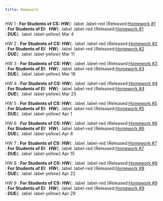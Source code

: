 ```yaml
---
title: Homework
---
```


HW 1
: **For Students of CS:** **HW**{: .label .label-red }Released:[Homework #1](https://basics.sjtu.edu.cn/~yangqizhe/pdf/la2024s/homework/LA-hw1forCS.pdf)  
: **For Students of  EI:**&thinsp;&thinsp; **HW**{: .label .label-red }Released:[Homework #1](https://basics.sjtu.edu.cn/~yangqizhe/pdf/la2024s/homework/LA-hw1forEI.pdf)  
: **DUE**{: .label .label-yellow} Mar 4

HW 2
: **For Students of CS:** **HW**{: .label .label-red }Released:[Homework #2](https://basics.sjtu.edu.cn/~yangqizhe/pdf/la2024s/homework/LA-hw2forCS.pdf)  
: **For Students of  EI:**&thinsp;&thinsp; **HW**{: .label .label-red }Released:[Homework #2](https://basics.sjtu.edu.cn/~yangqizhe/pdf/la2024s/homework/LA-hw2forEI.pdf)  
: **DUE**{: .label .label-yellow} Mar 11

HW 3
: **For Students of CS:** **HW**{: .label .label-red }Released:[Homework #3](https://basics.sjtu.edu.cn/~yangqizhe/pdf/la2024s/homework/LA-hw3forCS.pdf)  
: **For Students of  EI:**&thinsp;&thinsp; **HW**{: .label .label-red }Released:[Homework #3](https://basics.sjtu.edu.cn/~yangqizhe/pdf/la2024s/homework/LA-hw3forEI.pdf)  
: **DUE**{: .label .label-yellow} Mar 18
  
HW 4
: **For Students of CS:** **HW**{: .label .label-red }Released:[Homework #4](https://basics.sjtu.edu.cn/~yangqizhe/pdf/la2024s/homework/LA-hw4forCS.pdf)  
: **For Students of  EI:**&thinsp;&thinsp; **HW**{: .label .label-red }Released:[Homework #4](https://basics.sjtu.edu.cn/~yangqizhe/pdf/la2024s/homework/LA-hw4forEI.pdf)  
: **DUE**{: .label .label-yellow} Mar 25

HW 5
: **For Students of CS:** **HW**{: .label .label-red }Released:[Homework #5](https://basics.sjtu.edu.cn/~yangqizhe/pdf/la2024s/homework/LA-hw5forCS.pdf)  
: **For Students of  EI:**&thinsp;&thinsp; **HW**{: .label .label-red }Released:[Homework #5](https://basics.sjtu.edu.cn/~yangqizhe/pdf/la2024s/homework/LA-hw5forEI.pdf)  
: **DUE**{: .label .label-yellow} Apr 1

HW 6
: **For Students of CS:** **HW**{: .label .label-red }Released:[Homework #6](https://basics.sjtu.edu.cn/~yangqizhe/pdf/la2024s/homework/LA-hw6forCS.pdf)  
: **For Students of  EI:**&thinsp;&thinsp; **HW**{: .label .label-red }Released:[Homework #6](https://basics.sjtu.edu.cn/~yangqizhe/pdf/la2024s/homework/LA-hw6forEI.pdf)  
: **DUE**{: .label .label-yellow} Apr 8

HW 7
: **For Students of CS:** **HW**{: .label .label-red }Released:[Homework #7](https://basics.sjtu.edu.cn/~yangqizhe/pdf/la2024s/homework/LA-hw7forCS.pdf)  
: **For Students of  EI:**&thinsp;&thinsp; **HW**{: .label .label-red }Released:[Homework #7](https://basics.sjtu.edu.cn/~yangqizhe/pdf/la2024s/homework/LA-hw7forEI.pdf)  
: **DUE**{: .label .label-yellow} Apr 15

HW 8
: **For Students of CS:** **HW**{: .label .label-red }Released:[Homework #8](https://basics.sjtu.edu.cn/~yangqizhe/pdf/la2024s/homework/LA-hw8forCS.pdf)  
: **For Students of  EI:**&thinsp;&thinsp; **HW**{: .label .label-red }Released:[Homework #8](https://basics.sjtu.edu.cn/~yangqizhe/pdf/la2024s/homework/LA-hw8forEI.pdf)  
: **DUE**{: .label .label-yellow} Apr 22

HW 9
: **For Students of CS:** **HW**{: .label .label-red }Released:[Homework #9](https://basics.sjtu.edu.cn/~yangqizhe/pdf/la2024s/homework/LA-hw9forCS.pdf)  
: **For Students of  EI:**&thinsp;&thinsp; **HW**{: .label .label-red }Released:[Homework #9](https://basics.sjtu.edu.cn/~yangqizhe/pdf/la2024s/homework/LA-hw9forEI.pdf)  
: **DUE**{: .label .label-yellow} Apr 29